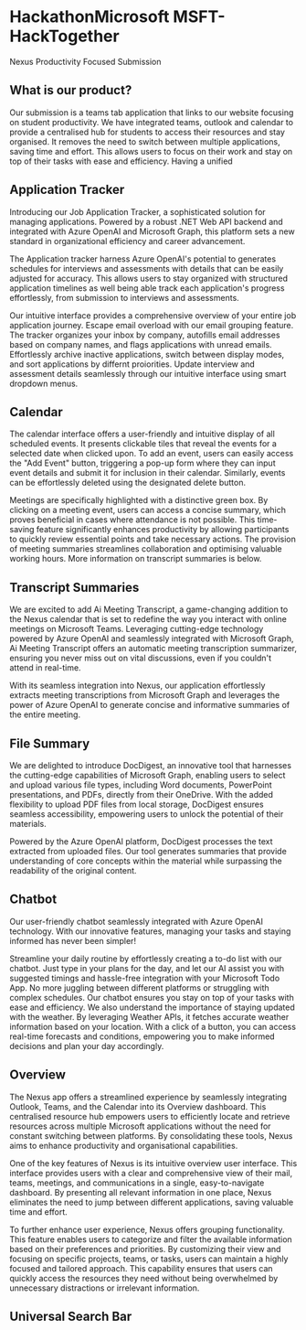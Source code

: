# HackathonMicrosoft  MSFT-HackTogether
Nexus Productivity Focused Submission

## What is our product?
Our submission is a teams tab application that links to our website focusing on student productivity.
We have integrated teams, outlook and calendar to provide a centralised hub for students to access their resources and stay organised. It removes the need to switch between multiple applications, saving time and effort.
This allows users to focus on their work and stay on top of their tasks with ease and efficiency. Having a unified 

## Application Tracker
Introducing our Job Application Tracker, a sophisticated solution for managing applications. Powered by a robust .NET Web API backend and integrated with Azure OpenAI and Microsoft Graph, this platform sets a new standard in organizational efficiency and career advancement.

The Application tracker harness Azure OpenAI's potential to generates schedules for interviews and assessments with details that can be easily adjusted for accuracy. This allows users to stay organized with structured application timelines as well being able track each application's progress effortlessly, from submission to interviews and assessments.

Our intuitive interface provides a comprehensive overview of your entire job application journey. Escape email overload with our email grouping feature. The tracker organizes your inbox by company, autofills email addresses based on company names, and flags applications with unread emails. Effortlessly archive inactive applications, switch between display modes, and sort applications by differnt proiorities. Update interview and assessment details seamlessly through our intuitive interface using smart dropdown menus.

## Calendar 
The calendar interface offers a user-friendly and intuitive display of all scheduled events. It presents clickable tiles that reveal the events for a selected date when clicked upon. To add an event, users can easily access the "Add Event" button, triggering a pop-up form where they can input event details and submit it for inclusion in their calendar. Similarly, events can be effortlessly deleted using the designated delete button.

Meetings are specifically highlighted with a distinctive green box. By clicking on a meeting event, users can access a concise summary, which proves beneficial in cases where attendance is not possible. This time-saving feature significantly enhances productivity by allowing participants to quickly review essential points and take necessary actions. The provision of meeting summaries streamlines collaboration and optimising valuable working hours. More information on transcript summaries is below. 

## Transcript Summaries
We are excited to add Ai Meeting Transcript, a game-changing addition to the Nexus calendar that is set to redefine the way you interact with online meetings on Microsoft Teams. Leveraging cutting-edge technology powered by Azure OpenAI and seamlessly integrated with Microsoft Graph, Ai Meeting Transcript offers an automatic meeting transcription summarizer, ensuring you never miss out on vital discussions, even if you couldn't attend in real-time.

 With its seamless integration into Nexus, our application effortlessly extracts meeting transcriptions from Microsoft Graph and leverages the power of Azure OpenAI to generate concise and informative summaries of the entire meeting.

## File Summary
We are delighted to introduce DocDigest, an innovative tool that harnesses the cutting-edge capabilities of Microsoft Graph, enabling users to select and upload various file types, including Word documents, PowerPoint presentations, and PDFs, directly from their OneDrive. With the added flexibility to upload PDF files from local storage, DocDigest ensures seamless accessibility, empowering users to unlock the potential of their materials.

Powered by the Azure OpenAI platform, DocDigest processes the text extracted from uploaded files. Our tool generates summaries that provide understanding of core concepts within the material while surpassing the readability of the original content.


## Chatbot
Our user-friendly chatbot seamlessly integrated with Azure OpenAI technology. With our innovative features, managing your tasks and staying informed has never been simpler! 

Streamline your daily routine by effortlessly creating a to-do list with our chatbot. Just type in your plans for the day, and let our AI assist you with suggested timings and hassle-free integration with your Microsoft Todo App. No more juggling between different platforms or struggling with complex schedules. Our chatbot ensures you stay on top of your tasks with ease and efficiency. We also understand the importance of staying updated with the weather. By leveraging Weather APIs, it fetches accurate weather information based on your location. With a click of a button, you can access real-time forecasts and conditions, empowering you to make informed decisions and plan your day accordingly.


## Overview

The Nexus app offers a streamlined experience by seamlessly integrating Outlook, Teams, and the Calendar into its Overview dashboard. This centralised resource hub empowers users to efficiently locate and retrieve resources across multiple Microsoft applications without the need for constant switching between platforms. By consolidating these tools, Nexus aims to enhance productivity and organisational capabilities.

One of the key features of Nexus is its intuitive overview user interface. This interface provides users with a clear and comprehensive view of their mail, teams, meetings, and communications in a single, easy-to-navigate dashboard. By presenting all relevant information in one place, Nexus eliminates the need to jump between different applications, saving valuable time and effort.

To further enhance user experience, Nexus offers grouping functionality. This feature enables users to categorize and filter the available information based on their preferences and priorities. By customizing their view and focusing on specific projects, teams, or tasks, users can maintain a highly focused and tailored approach. This capability ensures that users can quickly access the resources they need without being overwhelmed by unnecessary distractions or irrelevant information.

## Universal Search Bar





